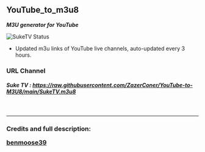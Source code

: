 ## YouTube_to_m3u8

**_M3U generator for YouTube_**

![SukeTV Status](https://raw.githubusercontent.com/ZazerConer/YouTube-to-M3U8/main/.github/workflows/SukeTV.yml/badge.svg)

* Updated m3u links of YouTube live channels, auto-updated every 3 hours.

### URL Channel

##### Suke TV : https://raw.githubusercontent.com/ZazerConer/YouTube-to-M3U8/main/SukeTV.m3u8

<br>
<hr>

### Credits and full description: <P><a href="https://github.com/benmoose39/YouTube_to_m3u">benmoose39</a></p>

